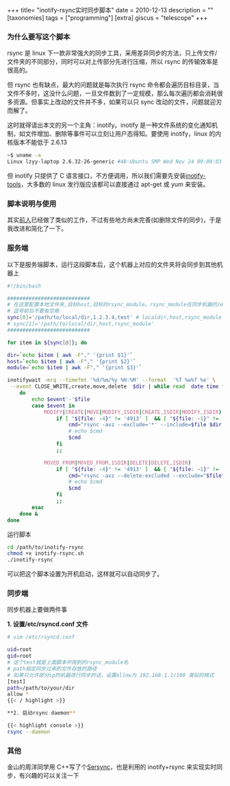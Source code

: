 +++
title= "inotify-rsync实时同步脚本"
date = 2010-12-13
description = ""
[taxonomies]
tags = ["programming"]
[extra]
giscus = "telescope"
+++

### 为什么要写这个脚本

rsync 是 linux 下一款非常强大的同步工具，采用差异同步的方法，只上传文件/文件夹的不同部分，同时可以对上传部分先进行压缩，所以 rsync 的传输效率是很高的。

但 rsync 也有缺点，最大的问题就是每次执行 rsync 命令都会遍历目标目录，当文件不多时，这没什么问题，一旦文件数到了一定规模，那么每次遍历都会消耗很多资源。但事实上改动的文件并不多，如果可以只 sync 改动的文件，问题就迎刃而解了。

这时就得请出本文的另一个主角：inotify。inotify 是一种文件系统的变化通知机制，如文件增加、删除等事件可以立刻让用户态得知。要使用 inotify，linux 的内核版本不能低于 2.6.13

```bash
~$ uname -a
Linux lzyy-laptop 2.6.32-26-generic #48-Ubuntu SMP Wed Nov 24 09:00:03 UTC 2010 i686 GNU/Linux
```

但 inotify 只提供了 C 语言接口，不方便调用，所以我们需要先安装<a href="https://github.com/rvoicilas/inotify-tools/wiki/">inotify-tools</a>，大多数的 linux 发行版应该都可以直接通过 apt-get 或 yum 来安装。

### 脚本说明与使用

其实<a href="http://blog.chinaunix.net/u/32831/showart_1289758.html">前人</a>已经做了类似的工作，不过有些地方尚未完善(如删除文件的同步)，于是我改进和简化了一下。

### 服务端

以下是服务端脚本，运行这段脚本后，这个机器上对应的文件夹将会同步到其他机器上

```bash
#!/bin/bash

###########################
# 在这里配置本地文件夹,目标host,目标的rsync_module。rsync_module在同步机器的/etc/rsyncd.conf文件中配置
# 逗号前后不要有空格
sync[0]='/path/to/local/dir,1.2.3.4,test' # localdir,host,rsync_module
# sync[1]='/path/to/local/dir,host,rsync_module'
###########################

for item in ${sync[@]}; do

dir=`echo $item | awk -F"," '{print $1}'`
host=`echo $item | awk -F"," '{print $2}'`
module=`echo $item | awk -F"," '{print $3}'`

inotifywait -mrq --timefmt '%d/%m/%y %H:%M' --format  '%T %w%f %e' \
 --event CLOSE_WRITE,create,move,delete  $dir | while read  date time file event
	do
		echo $event'-'$file
		case $event in
			MODIFY|CREATE|MOVE|MODIFY,ISDIR|CREATE,ISDIR|MODIFY,ISDIR)
				if [ "${file: -4}" != '4913' ]  && [ "${file: -1}" != '~' ]; then
					cmd="rsync -avz --exclude='*' --include=$file $dir $host::$module"
					# echo $cmd
					$cmd
				fi
				;;

			MOVED_FROM|MOVED_FROM,ISDIR|DELETE|DELETE,ISDIR)
				if [ "${file: -4}" != '4913' ]  && [ "${file: -1}" != '~' ]; then
					cmd="rsync -avz --delete-excluded --exclude="$file" $dir $host::$module"
					# echo $cmd
					$cmd
				fi
				;;
		esac
	done &
done
```

运行脚本

```bash
cd /path/to/inotify-rsync
chmod +x inotify-rsync.sh
./inotify-rsync
```

可以把这个脚本设置为开机启动，这样就可以自动同步了。

### 同步端

同步机器上要做两件事

**1. 设置/etc/rsyncd.conf 文件**

```bash
# vim /etc/rsyncd.conf

uid=root
gid=root
# 这个test就是上面脚本中用到的rsync_module名
# path指定同步过来的文件存放的路径
# 如果只允许部分ip的机器进行同步的话，设置allow为 192.168.1.1/100 类似的格式
[test]
path=/path/to/your/dir
allow *
{{< / highlight >}}

**2. 启动rsync daemon**

{{< highlight console >}}
rsync --daemon
```

### 其他

金山的周洋同学用 C++写了个<a href="http://hi.baidu.com/johntech/blog/item/f8bdaec8fb3c268dc81768c0.html">Sersync</a>，也是利用的 inotify+rsync 来实现实时同步，有兴趣的可以关注一下
